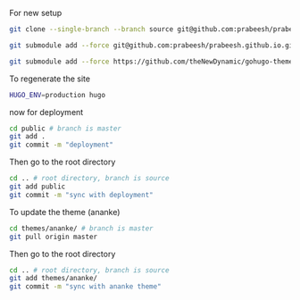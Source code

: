 For new setup
```bash
git clone --single-branch --branch source git@github.com:prabeesh/prabeesh.github.io.git

git submodule add --force git@github.com:prabeesh/prabeesh.github.io.git public

git submodule add --force https://github.com/theNewDynamic/gohugo-theme-ananke.git themes/ananke
```

To regenerate the site
```bash
HUGO_ENV=production hugo
```
now for deployment
```bash
cd public # branch is master
git add .
git commit -m "deployment"
```

Then go to the root directory
```bash
cd .. # root directory, branch is source
git add public
git commit -m "sync with deployment"
```

To update the theme (ananke)
```bash
cd themes/ananke/ # branch is master
git pull origin master
```
Then go to the root directory
```bash
cd .. # root directory, branch is source
git add themes/ananke/
git commit -m "sync with ananke theme"

